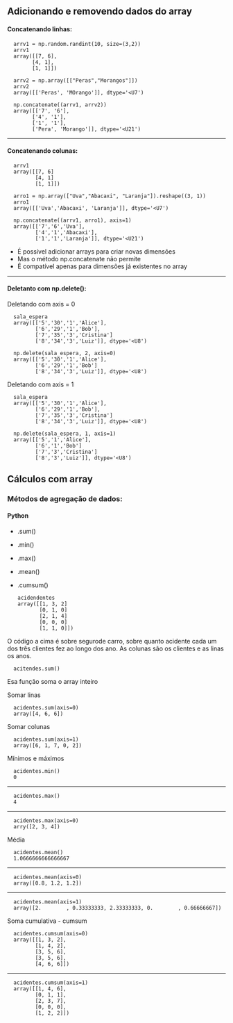 ## Adicionando e removendo dados do array

#### Concatenando linhas:
      arrv1 = np.random.randint(10, size=(3,2))
      arrv1
      array([[7, 6],
            [4, 1],
            [1, 1]])

      arrv2 = np.array([["Peras","Morangos"]])
      arrv2
      array([['Peras', 'MOrango']], dtype='<U7')

      np.concatenate((arrv1, arrv2))
      array([['7', '6'],
            ['4', '1'],
            ['1', '1'],
            ['Pera', 'Morango']], dtype='<U21')
___
#### Concatenando colunas:
      arrv1
      array([[7, 6]
             [4, 1]
             [1, 1]])
      
      arro1 = np.array(["Uva","Abacaxi", "Laranja"]).reshape((3, 1))
      arro1
      array([['Uva','Abacaxi', 'Laranja']], dtype='<U7')

      np.concatenate((arrv1, arro1), axis=1)
      array([['7','6','Uva'],
             ['4','1','Abacaxi'],
             ['1','1','Laranja']], dtype='<U21')

- É possível adicionar arrays para criar novas dimensões
- Mas o método np.concatenate não permite
- É compatível apenas para dimensões já existentes no array

---
#### Deletanto com np.delete():

Deletando com axis = 0
      
      sala_espera
      array([['5','30','1','Alice'],
             ['6','29','1','Bob'],
             ['7','35','3','Cristina']
             ['8','34','3','Luiz']], dtype='<U8')

      np.delete(sala_espera, 2, axis=0)
      array([['5','30','1','Alice'],
             ['6','29','1','Bob']
             ['8','34','3','Luiz']], dtype='<U8')

Deletando com axis = 1

      sala_espera
      array([['5','30','1','Alice'],
             ['6','29','1','Bob'],
             ['7','35','3','Cristina']
             ['8','34','3','Luiz']], dtype='<U8')

      np.delete(sala_espera, 1, axis=1)
      array([['5','1','Alice'],
             ['6','1','Bob']
             ['7','3','Cristina']
             ['8','3','Luiz']], dtype='<U8')

## Cálculos com array

### Métodos de agregação de dados:
#### Python
- .sum()
- .min()
- .max()
- .mean()
- .cumsum()

      acidendentes
      array([[1, 3, 2]
             [0, 1, 0]
             [2, 1, 4]
             [0, 0, 0]
             [1, 1, 0]])
O código a cima é sobre segurode carro, sobre quanto acidente cada um dos três clientes fez ao longo dos ano.
As colunas são os clientes e as linas os anos.

      acitendes.sum()

Esa função soma o array inteiro

Somar linas

      acidentes.sum(axis=0)
      array([4, 6, 6])

Somar colunas

      acidentes.sum(axis=1)
      array([6, 1, 7, 0, 2])

Mínimos e máximos

      acidentes.min()
      0


---
      acidentes.max()
      4

---
      acidentes.max(axis=0)
      arry([2, 3, 4]) 

Média

      acidentes.mean()
      1.0666666666666667

---
      acidentes.mean(axis=0)
      array([0.8, 1.2, 1.2])

---
      acidentes.mean(axis=1)
      array([2.        , 0.33333333, 2.33333333, 0.        , 0.66666667])

Soma cumulativa - cumsum

      acidentes.cumsum(axis=0)
      array([[1, 3, 2],
             [1, 4, 2],
             [3, 5, 6],
             [3, 5, 6],
             [4, 6, 6]])
---
      acidentes.cumsum(axis=1)
      array([[1, 4, 6],
             [0, 1, 1],
             [2, 3, 7],
             [0, 0, 0],
             [1, 2, 2]])



